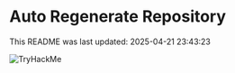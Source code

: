 # Auto Regenerate Repository

This README was last updated: 2025-04-21 23:43:23

 ![TryHackMe](https://tryhackme.com/badge/533634)